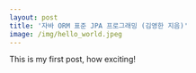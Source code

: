 ```yaml
---
layout: post
title: '자바 ORM 표준 JPA 프로그래밍 (김영한 지음)'
image: /img/hello_world.jpeg
---
```


This is my first post, how exciting!
